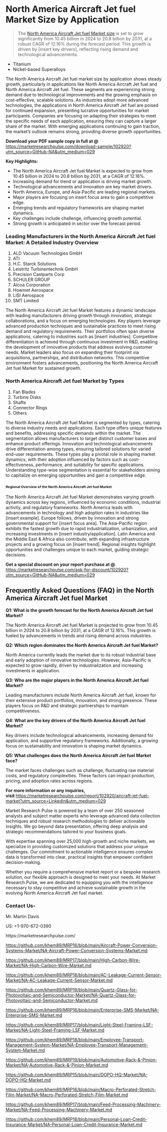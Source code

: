 <h1>North America Aircraft Jet fuel Market&nbsp;Size by Application</h1><blockquote><p>The <a href="https://marketresearchpulse.com/download-sample/102920?utm_source=GitHub-NA&amp;utm_medium=029">North America Aircraft Jet fuel Market size</a> is set to grow significantly from 10.45 billion in 2024 to 20.8 billion by 2031, at a robust CAGR of 12.16% during the forecast period. This growth is driven by [insert key drivers], reflecting rising demand and technological advancements.</p></blockquote><ul><li>Titanium<li> Nickel-based Superalloys</li></ul><p>The North America Aircraft Jet fuel market size by application shows steady growth, particularly in applications like North America Aircraft Jet fuel and North America Aircraft Jet fuel. These segments are experiencing strong demand due to technological improvements and the growing emphasis on cost-effective, scalable solutions. As industries adopt more advanced technologies, the applications in North America Aircraft Jet fuel are poised for continued expansion, presenting lucrative opportunities for market participants. Companies are focusing on adapting their strategies to meet the specific needs of each application, ensuring they can capture a larger share of the market. With emerging applications continuing to gain traction, the market’s outlook remains strong, providing diverse growth opportunities.</p><p><strong>Download your PDF sample copy in full at @ </strong><a href="https://marketresearchpulse.com/download-sample/102920?utm_source=GitHub-NA&amp;utm_medium=029">https://marketresearchpulse.com/download-sample/102920?utm_source=GitHub-NA&amp;utm_medium=029</a></p><p><strong>Key Highlights: </strong></p><ul><li>The North America Aircraft Jet fuel Market is expected to grow from 10.45 billion in 2024 to 20.8 billion by 2031, at a CAGR of 12.16%.</li><li>Increasing demand for trend or application is driving market growth.</li><li>Technological advancements and innovation are key market drivers.</li><li>North America, Europe, and Asia-Pacific are leading regional markets.</li><li>Major players are focusing on insert focus area to gain a competitive edge.</li><li>Emerging trends and regulatory frameworks are shaping market dynamics.</li><li>Key challenges include challenge, influencing growth potential.</li><li>Strong growth is anticipated in sector over the forecast period.</li></ul><h3>Leading Manufacturers in the North America Aircraft Jet fuel Market: A Detailed Industry Overview</h3><ol><li>ALD Vacuum Technologies GmbH</li><li>ATI</li><li>H.C. Starck Solutions</li><li>Leistritz Turbinentechnik GmbH</li><li>Precision Castparts Corp</li><li>SCHULER GROUP</li><li>Alcoa Corporation</li><li>Howmet Aerospace</li><li>LISI Aerospace</li><li>SMT Limited</li></ol><div class="flex max-w-full flex-col flex-grow"><div class="min-h-8 text-message flex w-full flex-col items-end gap-2 whitespace-normal break-words [.text-message+&amp;]:mt-5" dir="auto" data-message-author-role="assistant" data-message-id="fd8432e4-4910-450d-b182-61b7bfb0a01f" data-message-model-slug="gpt-4o"><div class="flex w-full flex-col gap-1 empty:hidden first:pt-[3px]"><div class="markdown prose w-full break-words dark:prose-invert light"><p>The North America Aircraft Jet fuel Market features a dynamic landscape with leading manufacturers driving growth through innovation, strategic collaborations, and a focus on emerging technologies. Key players leverage advanced production techniques and sustainable practices to meet rising demand and regulatory requirements. Their portfolios often span diverse applications, catering to industries such as [insert industries]. Competitive differentiation is achieved through continuous investment in R&amp;D, enabling the development of innovative products that address evolving customer needs. Market leaders also focus on expanding their footprint via acquisitions, partnerships, and distribution networks. This competitive environment fosters advancements, positioning the North America Aircraft Jet fuel Market for sustained growth.</p></div></div></div></div><h3>North America Aircraft Jet fuel Market by Types</h3><ol><li>Fan Blades<li> Turbine Disks<li> Shafts<li> Connector Rings<li> Others</li></ol><div class="flex max-w-full flex-col flex-grow"><div class="min-h-8 text-message flex w-full flex-col items-end gap-2 whitespace-normal break-words [.text-message+&amp;]:mt-5" dir="auto" data-message-author-role="assistant" data-message-id="084470be-0bb7-4664-bddf-5156b4f41249" data-message-model-slug="gpt-4o-mini"><div class="flex w-full flex-col gap-1 empty:hidden first:pt-[3px]"><div class="markdown prose w-full break-words dark:prose-invert light"><p>The North America Aircraft Jet fuel Market is segmented by types, catering to diverse industry needs and applications. Each type offers unique features and benefits, addressing specific demands within the market. The segmentation allows manufacturers to target distinct customer bases and enhance product offerings. Innovation and technological advancements drive differentiation among types, ensuring tailored solutions for varied end-user requirements. These types play a pivotal role in shaping market dynamics, with their adoption influenced by factors such as cost-effectiveness, performance, and suitability for specific applications. Understanding type-wise segmentation is essential for stakeholders aiming to capitalize on emerging opportunities and gain a competitive edge.</p></div></div></div></div><h3><span style="font-size: 11px;">Regional Overview of the North America Aircraft Jet fuel Market</span></h3><div class="flex max-w-full flex-col flex-grow"><div class="min-h-8 text-message flex w-full flex-col items-end gap-2 whitespace-normal break-words [.text-message+&amp;]:mt-5" dir="auto" data-message-author-role="assistant" data-message-id="e9038762-ce64-4e30-91c9-9bd413514231" data-message-model-slug="gpt-4o-mini"><div class="flex w-full flex-col gap-1 empty:hidden first:pt-[3px]"><div class="markdown prose w-full break-words dark:prose-invert light"><p>The North America Aircraft Jet fuel Market demonstrates varying growth dynamics across key regions, influenced by economic conditions, industrial activity, and regulatory frameworks. North America leads with advancements in technology and high adoption rates in industries like [insert example]. Europe follows, driven by innovation and strong governmental support for [insert focus area]. The Asia-Pacific region exhibits the fastest growth due to rapid industrialization, urbanization, and increasing investments in [insert industry/application]. Latin America and the Middle East &amp; Africa also contribute, with expanding infrastructure projects and a growing focus on [insert trend]. Regional insights highlight opportunities and challenges unique to each market, guiding strategic decisions.</p></div></div></div></div><p><strong>Get a special discount on your report purchase at @ </strong><a href="https://marketresearchpulse.com/ask-for-discount/102920?utm_source=GitHub-NA&amp;utm_medium=029">https://marketresearchpulse.com/ask-for-discount/102920?utm_source=GitHub-NA&amp;utm_medium=029</a></p><h2>Frequently Asked Questions (FAQ) in the North America Aircraft Jet fuel Market</h2><p><strong>Q1: What is the growth forecast for the North America Aircraft Jet fuel Market?</strong></p><p>The North America Aircraft Jet fuel Market is projected to grow from 10.45 billion in 2024 to 20.8 billion by 2031, at a CAGR of 12.16%. This growth is fueled by advancements in trends and rising demand across industries.</p><p><strong>Q2: Which region dominates the North America Aircraft Jet fuel Market?</strong></p><p>North America currently leads the market due to its robust industrial base and early adoption of innovative technologies. However, Asia-Pacific is expected to grow rapidly, driven by industrialization and increasing investments in application.</p><p><strong>Q3: Who are the major players in the North America Aircraft Jet fuel Market?</strong></p><p>Leading manufacturers include North America Aircraft Jet fuel, known for their extensive product portfolios, innovation, and strong presence. These players focus on R&amp;D and strategic partnerships to maintain competitiveness.</p><p><strong>Q4: What are the key drivers of the North America Aircraft Jet fuel Market?</strong></p><p>Key drivers include technological advancements, increasing demand for application, and supportive regulatory frameworks. Additionally, a growing focus on sustainability and innovation is shaping market dynamics.</p><p><strong>Q5: What challenges does the North America Aircraft Jet fuel Market face?</strong></p><p>The market faces challenges such as challenge, fluctuating raw material costs, and regulatory complexities. These factors can impact production, pricing, and adoption rates across regions.</p><p><strong>For more information or any inquiries, visit&nbsp;</strong><a href="https://marketresearchpulse.com/report/102920/aircraft-jet-fuel-market?utm_source=Linkedin&utm_medium=029">https://marketresearchpulse.com/report/102920/aircraft-jet-fuel-market?utm_source=Linkedin&utm_medium=029</a></p><p>Market Research Pulse is powered by a team of over 250 seasoned analysts and subject matter experts who leverage advanced data collection techniques and robust research methodologies to deliver actionable insights. We go beyond data presentation, offering deep analysis and strategic recommendations tailored to your business goals.</p><p>With expertise spanning over 25,000 high-growth and niche markets, we specialize in providing customized solutions that address your unique challenges. Our commitment to actionable intelligence ensures complex data is transformed into clear, practical insights that empower confident decision-making.</p><p>Whether you require a comprehensive market report or a bespoke research solution, our flexible approach is designed to meet your needs. At Market Research Pulse, we are dedicated to equipping you with the intelligence necessary to stay competitive and achieve sustainable growth in the evolving North America Aircraft Jet fuel market.</p><h3><strong>Contact Us-</strong></h3><p>Mr. Martin Davis</p><p>US: +1-970-672-0390</p><p>https://marketresearchpulse.com/</p><p><a href="https://github.com/khem89/MRP16/blob/main/Aircraft-Power-Conversion-Systems-Market/NA-Aircraft-Power-Conversion-Systems-Market.md">https://github.com/khem89/MRP16/blob/main/Aircraft-Power-Conversion-Systems-Market/NA-Aircraft-Power-Conversion-Systems-Market.md</a></p><p><a href="https://github.com/khem89/MRP17/blob/main/High-Carbon-Wire-Market/NA-High-Carbon-Wire-Market.md">https://github.com/khem89/MRP17/blob/main/High-Carbon-Wire-Market/NA-High-Carbon-Wire-Market.md</a></p><p><a href="https://github.com/khem89/MRP18/blob/main/AC-Leakage-Current-Sensor-Market/NA-AC-Leakage-Current-Sensor-Market.md">https://github.com/khem89/MRP18/blob/main/AC-Leakage-Current-Sensor-Market/NA-AC-Leakage-Current-Sensor-Market.md</a></p><p><a href="https://github.com/khem89/MRP19/blob/main/Quartz-Glass-for-Photovoltaic-and-Semiconductor-Market/NA-Quartz-Glass-for-Photovoltaic-and-Semiconductor-Market.md">https://github.com/khem89/MRP19/blob/main/Quartz-Glass-for-Photovoltaic-and-Semiconductor-Market/NA-Quartz-Glass-for-Photovoltaic-and-Semiconductor-Market.md</a></p><p><a href="https://github.com/khem89/MRP16/blob/main/Enterprise-SMS-Market/NA-Enterprise-SMS-Market.md">https://github.com/khem89/MRP16/blob/main/Enterprise-SMS-Market/NA-Enterprise-SMS-Market.md</a></p><p><a href="https://github.com/khem89/MRP17/blob/main/Light-Steel-Framing-LSF-Market/NA-Light-Steel-Framing-LSF-Market.md">https://github.com/khem89/MRP17/blob/main/Light-Steel-Framing-LSF-Market/NA-Light-Steel-Framing-LSF-Market.md</a></p><p><a href="https://github.com/khem89/MRP18/blob/main/Employee-Transport-Management-System-Market/NA-Employee-Transport-Management-System-Market.md">https://github.com/khem89/MRP18/blob/main/Employee-Transport-Management-System-Market/NA-Employee-Transport-Management-System-Market.md</a></p><p><a href="https://github.com/khem89/MRP19/blob/main/Automotive-Rack-&-Pinion-Market/NA-Automotive-Rack-&-Pinion-Market.md">https://github.com/khem89/MRP19/blob/main/Automotive-Rack-&-Pinion-Market/NA-Automotive-Rack-&-Pinion-Market.md</a></p><p><a href="https://github.com/khem89/MRP15/blob/main/DOPO-HQ-Market/NA-DOPO-HQ-Market.md">https://github.com/khem89/MRP15/blob/main/DOPO-HQ-Market/NA-DOPO-HQ-Market.md</a></p><p><a href="https://github.com/khem89/MRP16/blob/main/Macro-Perforated-Stretch-Film-Market/NA-Macro-Perforated-Stretch-Film-Market.md">https://github.com/khem89/MRP16/blob/main/Macro-Perforated-Stretch-Film-Market/NA-Macro-Perforated-Stretch-Film-Market.md</a></p><p><a href="https://github.com/khem89/MRP17/blob/main/Feed-Processing-Machinery-Market/NA-Feed-Processing-Machinery-Market.md">https://github.com/khem89/MRP17/blob/main/Feed-Processing-Machinery-Market/NA-Feed-Processing-Machinery-Market.md</a></p><p><a href="https://github.com/khem89/MRP18/blob/main/Personal-Loan-Credit-Insurance-Market/NA-Personal-Loan-Credit-Insurance-Market.md">https://github.com/khem89/MRP18/blob/main/Personal-Loan-Credit-Insurance-Market/NA-Personal-Loan-Credit-Insurance-Market.md</a></p>
